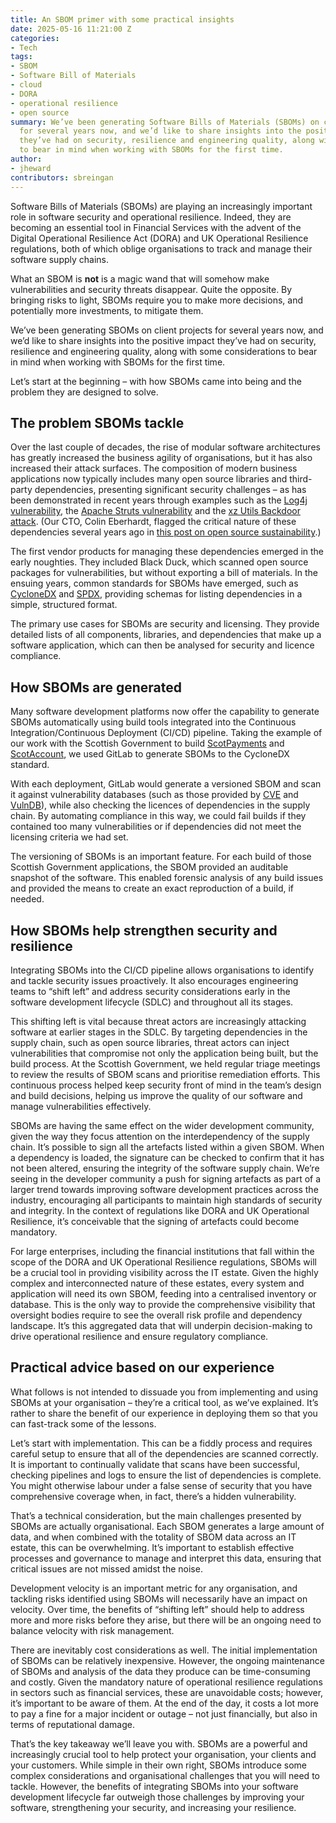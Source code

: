 ```yaml
---
title: An SBOM primer with some practical insights
date: 2025-05-16 11:21:00 Z
categories:
- Tech
tags:
- SBOM
- Software Bill of Materials
- cloud
- DORA
- operational resilience
- open source
summary: We’ve been generating Software Bills of Materials (SBOMs) on client projects
  for several years now, and we’d like to share insights into the positive impact
  they’ve had on security, resilience and engineering quality, along with some considerations
  to bear in mind when working with SBOMs for the first time.
author:
- jheward
contributors: sbreingan
---
```


Software Bills of Materials (SBOMs) are playing an increasingly important role in software security and operational resilience. Indeed, they are becoming an essential tool in Financial Services with the advent of the Digital Operational Resilience Act (DORA) and UK Operational Resilience regulations, both of which oblige organisations to track and manage their software supply chains.

What an SBOM is **not** is a magic wand that will somehow make vulnerabilities and security threats disappear. Quite the opposite. By bringing risks to light, SBOMs require you to make more decisions, and potentially more investments, to mitigate them.

We’ve been generating SBOMs on client projects for several years now, and we’d like to share insights into the positive impact they’ve had on security, resilience and engineering quality, along with some considerations to bear in mind when working with SBOMs for the first time.

Let’s start at the beginning – with how SBOMs came into being and the problem they are designed to solve.

## The problem SBOMs tackle

Over the last couple of decades, the rise of modular software architectures has greatly increased the business agility of organisations, but it has also increased their attack surfaces. The composition of modern business applications now typically includes many open source libraries and third-party dependencies, presenting significant security challenges – as has been demonstrated in recent years through examples such as the [Log4j vulnerability](https://en.wikipedia.org/wiki/Log4Shell), the [Apache Struts vulnerability](https://en.wikipedia.org/wiki/Apache_Struts) and the [xz Utils Backdoor attack](https://en.wikipedia.org/wiki/XZ_Utils_backdoor). (Our CTO, Colin Eberhardt, flagged the critical nature of these dependencies several years ago in [this post on open source sustainability](https://blog.scottlogic.com/2021/12/20/open-source-sustainability.html).)

The first vendor products for managing these dependencies emerged in the early noughties. They included Black Duck, which scanned open source packages for vulnerabilities, but without exporting a bill of materials. In the ensuing years, common standards for SBOMs have emerged, such as [CycloneDX](https://cyclonedx.org/) and [SPDX](https://spdx.dev/), providing schemas for listing dependencies in a simple, structured format.

The primary use cases for SBOMs are security and licensing. They provide detailed lists of all components, libraries, and dependencies that make up a software application, which can then be analysed for security and licence compliance.

## How SBOMs are generated

Many software development platforms now offer the capability to generate SBOMs automatically using build tools integrated into the Continuous Integration/Continuous Deployment (CI/CD) pipeline. Taking the example of our work with the Scottish Government to build [ScotPayments](https://www.scottlogic.com/our-work/scottish-government-full-service-programme-delivery) and [ScotAccount](https://www.scottlogic.com/our-work/scottish-government-delivering-scotaccount), we used GitLab to generate SBOMs to the CycloneDX standard.

With each deployment, GitLab would generate a versioned SBOM and scan it against vulnerability databases (such as those provided by [CVE](https://www.cve.org/) and [VulnDB](https://vuldb.com/)), while also checking the licences of dependencies in the supply chain. By automating compliance in this way, we could fail builds if they contained too many vulnerabilities or if dependencies did not meet the licensing criteria we had set.

The versioning of SBOMs is an important feature. For each build of those Scottish Government applications, the SBOM provided an auditable snapshot of the software. This enabled forensic analysis of any build issues and provided the means to create an exact reproduction of a build, if needed.

## How SBOMs help strengthen security and resilience

Integrating SBOMs into the CI/CD pipeline allows organisations to identify and tackle security issues proactively. It also encourages engineering teams to “shift left” and address security considerations early in the software development lifecycle (SDLC) and throughout all its stages.

This shifting left is vital because threat actors are increasingly attacking software at earlier stages in the SDLC. By targeting dependencies in the supply chain, such as open source libraries, threat actors can inject vulnerabilities that compromise not only the application being built, but the build process. At the Scottish Government, we held regular triage meetings to review the results of SBOM scans and prioritise remediation efforts. This continuous process helped keep security front of mind in the team’s design and build decisions, helping us improve the quality of our software and manage vulnerabilities effectively.

SBOMs are having the same effect on the wider development community, given the way they focus attention on the interdependency of the supply chain. It’s possible to sign all the artefacts listed within a given SBOM. When a dependency is loaded, the signature can be checked to confirm that it has not been altered, ensuring the integrity of the software supply chain. We’re seeing in the developer community a push for signing artefacts as part of a larger trend towards improving software development practices across the industry, encouraging all participants to maintain high standards of security and integrity. In the context of regulations like DORA and UK Operational Resilience, it’s conceivable that the signing of artefacts could become mandatory.

For large enterprises, including the financial institutions that fall within the scope of the DORA and UK Operational Resilience regulations, SBOMs will be a crucial tool in providing visibility across the IT estate. Given the highly complex and interconnected nature of these estates, every system and application will need its own SBOM, feeding into a centralised inventory or database. This is the only way to provide the comprehensive visibility that oversight bodies require to see the overall risk profile and dependency landscape. It’s this aggregated data that will underpin decision-making to drive operational resilience and ensure regulatory compliance.

## Practical advice based on our experience

What follows is not intended to dissuade you from implementing and using SBOMs at your organisation – they’re a critical tool, as we’ve explained. It’s rather to share the benefit of our experience in deploying them so that you can fast-track some of the lessons.

Let’s start with implementation. This can be a fiddly process and requires careful setup to ensure that all of the dependencies are scanned correctly. It is important to continually validate that scans have been successful, checking pipelines and logs to ensure the list of dependencies is complete. You might otherwise labour under a false sense of security that you have comprehensive coverage when, in fact, there’s a hidden vulnerability.

That’s a technical consideration, but the main challenges presented by SBOMs are actually organisational. Each SBOM generates a large amount of data, and when combined with the totality of SBOM data across an IT estate, this can be overwhelming. It’s important to establish effective processes and governance to manage and interpret this data, ensuring that critical issues are not missed amidst the noise.

Development velocity is an important metric for any organisation, and tackling risks identified using SBOMs will necessarily have an impact on velocity. Over time, the benefits of “shifting left” should help to address more and more risks before they arise, but there will be an ongoing need to balance velocity with risk management.

There are inevitably cost considerations as well. The initial implementation of SBOMs can be relatively inexpensive. However, the ongoing maintenance of SBOMs and analysis of the data they produce can be time-consuming and costly. Given the mandatory nature of operational resilience regulations in sectors such as financial services, these are unavoidable costs; however, it’s important to be aware of them. At the end of the day, it costs a lot more to pay a fine for a major incident or outage – not just financially, but also in terms of reputational damage.

That’s the key takeaway we’ll leave you with. SBOMs are a powerful and increasingly crucial tool to help protect your organisation, your clients and your customers. While simple in their own right, SBOMs introduce some complex considerations and organisational challenges that you will need to tackle. However, the benefits of integrating SBOMs into your software development lifecycle far outweigh those challenges by improving your software, strengthening your security, and increasing your resilience.